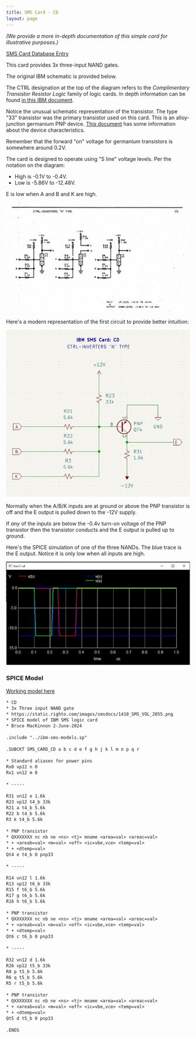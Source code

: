 ```yaml
---
title: SMS Card - CD
layout: page
---
```

_(We provide a more in-depth documentation of this simple card for illustrative purposes.)_

[SMS Card Database Entry](https://static.righto.com/sms/CD.html)

This card provides 3x three-input NAND gates. 

The original IBM schematic is provided below. 

The CTRL designation at the top of the diagram refers to the *Complimentary Transistor Resistor Logic* family of logic cards.  In depth information can be found [in this IBM document](https://ibm-1401.info/Form223-6889-TransistorComponentCircuits.pdf).

Notice the unusual schematic representation of the transistor. The type "33" transistor was the primary transistor used on this card. This is an alloy-junction 
germanium PNP device. [This document](https://www.mikrocontroller.net/attachment/597190/TRANSISTOR_MUSEUM_HISTORIC_GERMANIUM_COMPUTER_TRANSISTORS_IBM.pdf) has some information about 
the device characteristics.

Remember that the forward "on" voltage for germanium transistors is somewhere around 0.2V.

The card is designed to operate using "S line" voltage levels. Per the notation on the diagram:
* High is -0.1V to -0.4V.
* Low is -5.86V to -12.48V.

E is low when A and B and K are high.

![IBM Schematic](cd-schem-0.jpg)

Here's a modern representation of the first circuit to provide better intuition:

![Modern Schematic](cd-schem-1.jpg)

Normally when the A/B/K inputs are at ground or above the PNP transistor is off and the E output is pulled down to the -12V supply.

If *any* of the inputs are below the -0.4v turn-on voltage of the PNP transistor then the transistor conducts and the E output is pulled up to ground.

Here's the SPICE simulation of one of the three NANDs.  The blue trace is the E output.  Notice it is only low when all inputs
are high.

![Sim](cd-sim-0.jpg)

### SPICE Model

[Working model here](https://github.com/brucemack/IBM-1620/blob/main/sms-cards/cd/ibm-sms-cd.sp)

~~~
* CD 
* 3x Three input NAND gate
* https://static.righto.com/images/smsdocs/1410_SMS_VOL_2055.png
* SPICE model of IBM SMS logic card
* Bruce MacKinnon 2-June-2024

.include "../ibm-sms-models.sp"

.SUBCKT SMS_CARD_CD a b c d e f g h j k l m n p q r

* Standard aliases for power pins
Rx0 vp12 n 0
Rx1 vn12 m 0

* -----

R31 vn12 e 1.6k
R23 vp12 t4_b 33k
R21 a t4_b 5.6k
R22 b t4_b 5.6k
R3 k t4_b 5.6k

* PNP transistor
* QXXXXXXX nc nb ne <ns> <tj> mname <area=val> <areac=val>
* + <areab=val> <m=val> <off> <ic=vbe,vce> <temp=val>
* + <dtemp=val>
Qt4 e t4_b 0 pnp33

* -----

R14 vn12 l 1.6k
R13 vp12 t6_b 33k
R15 f t6_b 5.6k
R17 g t6_b 5.6k
R16 h t6_b 5.6k

* PNP transistor
* QXXXXXXX nc nb ne <ns> <tj> mname <area=val> <areac=val>
* + <areab=val> <m=val> <off> <ic=vbe,vce> <temp=val>
* + <dtemp=val>
Qt6 c t6_b 0 pnp33

* -----

R32 vn12 d 1.6k
R26 vp12 t5_b 33k
R8 p t5_b 5.6k
R6 q t5_b 5.6k
R5 r t5_b 5.6k

* PNP transistor
* QXXXXXXX nc nb ne <ns> <tj> mname <area=val> <areac=val>
* + <areab=val> <m=val> <off> <ic=vbe,vce> <temp=val>
* + <dtemp=val>
Qt5 d t5_b 0 pnp33

.ENDS
~~~